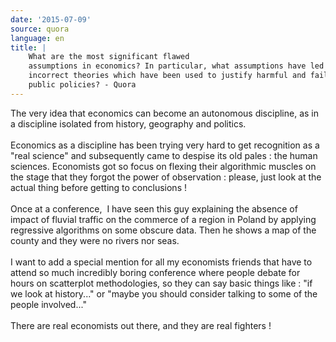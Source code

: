 ```yaml
---
date: '2015-07-09'
source: quora
language: en
title: |
    What are the most significant flawed
    assumptions in economics? In particular, what assumptions have led to
    incorrect theories which have been used to justify harmful and failed
    public policies? - Quora
---
```


The very idea that economics can become an autonomous discipline, as in
a discipline isolated from history, geography and politics.\
\
Economics as a discipline has been trying very hard to get recognition
as a \"real science\" and subsequently came to despise its old pales :
the human sciences. Economists got so focus on flexing their algorithmic
muscles on the stage that they forgot the power of observation : please,
just look at the actual thing before getting to conclusions !\
\
Once at a conference,  I have seen this guy explaining the absence of
impact of fluvial traffic on the commerce of a region in Poland by
applying regressive algorithms on some obscure data. Then he shows a map
of the county and they were no rivers nor seas.\
\
I want to add a special mention for all my economists friends that have
to attend so much incredibly boring conference where people debate for
hours on scatterplot methodologies, so they can say basic things like :
\"if we look at history\...\" or \"maybe you should consider talking to
some of the people involved\...\"\
\
There are real economists out there, and they are real fighters !
